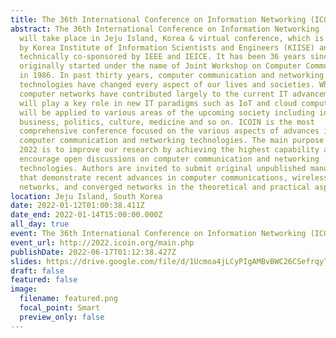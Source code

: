 ```yaml
---
title: The 36th International Conference on Information Networking (ICOIN 2022)
abstract: The 36th International Conference on Information Networking (ICOIN)
  will take place in Jeju Island, Korea & virtual conference, which is organized
  by Korea Institute of Information Scientists and Engineers (KIISE) and
  technically co-sponsored by IEEE and IEICE. It has been 36 years since ICOIN
  originally started under the name of Joint Workshop on Computer Communication
  in 1986. In past thirty years, computer communication and networking
  technologies have changed every aspect of our lives and societies. While
  computer networks have contributed largely to the current IT advancement, it
  will play a key role in new IT paradigms such as IoT and cloud computing and
  will be applied to various areas of the upcoming society including industry,
  business, politics, culture, medicine and so on. ICOIN is the most
  comprehensive conference focused on the various aspects of advances in
  computer communication and networking technologies. The main purpose of ICOIN
  2022 is to improve our research by achieving the highest capability and
  encourage open discussions on computer communication and networking
  technologies. Authors are invited to submit original unpublished manuscripts
  that demonstrate recent advances in computer communications, wireless/mobile
  networks, and converged networks in the theoretical and practical aspects.
location: Jeju Island, South Korea
date: 2022-01-12T01:00:38.411Z
date_end: 2022-01-14T15:00:00.000Z
all_day: true
event: The 36th International Conference on Information Networking (ICOIN 2022)
event_url: http://2022.icoin.org/main.php
publishDate: 2022-06-17T01:12:38.427Z
slides: https://drive.google.com/file/d/1Ucmoa4jLCyPIgAMBvBWC26CSefrqyTwz/view?usp=sharing
draft: false
featured: false
image:
  filename: featured.png
  focal_point: Smart
  preview_only: false
---
```

